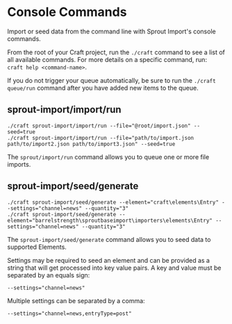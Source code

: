 # Console Commands

Import or seed data from the command line with Sprout Import's console commands.

From the root of your Craft project, run the `./craft` command to see a list of all available commands. For more details on a specific command, run: ` craft help <command-name>`.

If you do not trigger your queue automatically, be sure to run the `./craft queue/run` command after you have added new items to the queue.


## sprout-import/import/run

```
./craft sprout-import/import/run --file="@root/import.json" --seed=true
./craft sprout-import/import/run --file="path/to/import.json path/to/import2.json path/to/import3.json" --seed=true
```

The `sprout/import/run` command allows you to queue one or more file imports. 

## sprout-import/seed/generate

```
./craft sprout-import/seed/generate --element="craft\elements\Entry" --settings="channel=news" --quantity="3"
./craft sprout-import/seed/generate --element="barrelstrength\sproutbaseimport\importers\elements\Entry" --settings="channel=news" --quantity="3"
```

The `sprout-import/seed/generate` command allows you to seed data to supported Elements.

Settings may be required to seed an element and can be provided as a string that will get processed into key value pairs. A key and value must be separated by an equals sign:
 
 ```
 --settings="channel=news"
 ```
 
 Multiple settings can be separated by a comma: 
 
 ```
 --settings="channel=news,entryType=post"
 ```
